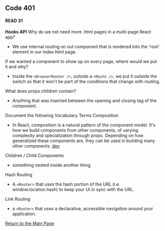 ## Code 401
#### READ 31

**Hooks API**
Why do we not need more .html pages in a multi-page React app?
- We use internal routing on out component that is rendered into the 'root' element in our index.html page.

If we wanted a component to show up on every page, where would we put it and why?
- Inside the `<BrowserRouter />`, outside a `<Route />`, we put it outside the switch so that it won't be part of the conditions that change with routing.

What does props.children contain?
- Anything that was inserted between the opening and closing tag of the component.

Document the following Vocabulary Terms
Composition
- In React, composition is a natural pattern of the component model. It's how we build components from other components, of varying complexity and specialization through props. Depending on how generalized these components are, they can be used in building many other components. [dev](https://dev.to/bouhm/thinking-in-react-component-composition-fp5)

Children / Child Components
- something nested inside another thing

Hash Routing
- A `<Router>` that uses the hash portion of the URL (i.e. window.location.hash) to keep your UI in sync with the URL.

Link Routing
- a `<Router>` that uses a declarative, accessible navigation around your application.

[Return to the Main Page](README.md)
